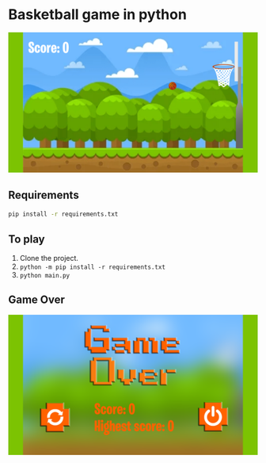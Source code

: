 Basketball game in python
=====================

![Alt text](/Resources/Images/basketball-game.PNG?raw=true "basketball-game")

Requirements
------------
```bash
pip install -r requirements.txt
```

To play
-------
1. Clone the project.
2. `python -m pip install -r requirements.txt`
3. `python main.py`

Game Over
------------
![Alt text](/Resources/Images/game-over-screen.PNG?raw=true "game-over")
